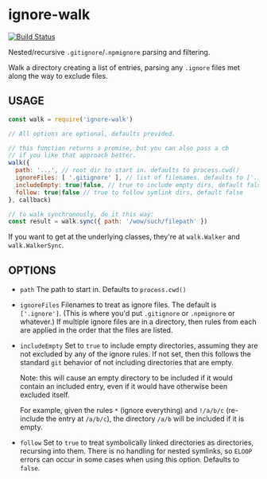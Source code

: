 # ignore-walk

[![Build Status](https://travis-ci.org/isaacs/ignore-walk.svg?branch=master)](https://travis-ci.org/isaacs/ignore-walk)

Nested/recursive `.gitignore`/`.npmignore` parsing and filtering.

Walk a directory creating a list of entries, parsing any `.ignore` files met along the way to exclude files.

## USAGE

```javascript
const walk = require('ignore-walk')

// All options are optional, defaults provided.

// this function returns a promise, but you can also pass a cb
// if you like that approach better.
walk({
  path: '...', // root dir to start in. defaults to process.cwd()
  ignoreFiles: [ '.gitignore' ], // list of filenames. defaults to ['.ignore']
  includeEmpty: true|false, // true to include empty dirs, default false
  follow: true|false // true to follow symlink dirs, default false
}, callback)

// to walk synchronously, do it this way:
const result = walk.sync({ path: '/wow/such/filepath' })
```

If you want to get at the underlying classes, they're at `walk.Walker` and `walk.WalkerSync`.

## OPTIONS

* `path` The path to start in. Defaults to `process.cwd()`
* `ignoreFiles` Filenames to treat as ignore files. The default is `['.ignore']`. \(This is where you'd put `.gitignore` or `.npmignore` or whatever.\) If multiple ignore files are in a directory, then rules from each are applied in the order that the files are listed.
* `includeEmpty` Set to `true` to include empty directories, assuming they are not excluded by any of the ignore rules. If not set, then this follows the standard `git` behavior of not including directories that are empty.

  Note: this will cause an empty directory to be included if it would contain an included entry, even if it would have otherwise been excluded itself.

  For example, given the rules `*` \(ignore everything\) and `!/a/b/c` \(re-include the entry at `/a/b/c`\), the directory `/a/b` will be included if it is empty.

* `follow` Set to `true` to treat symbolically linked directories as directories, recursing into them. There is no handling for nested symlinks, so `ELOOP` errors can occur in some cases when using this option. Defaults to `false`.

